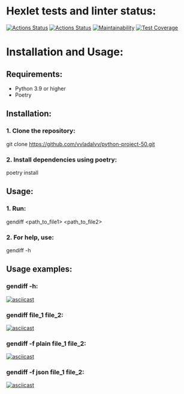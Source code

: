 # Hexlet tests and linter status:
[![Actions Status](https://github.com/vvladalvv/python-project-50/actions/workflows/hexlet-check.yml/badge.svg)](https://github.com/vvladalvv/python-project-50/actions)
[![Actions Status](https://github.com/vvladalvv/python-project-50/actions/workflows/main.yml/badge.svg)](https://github.com/vvladalvv/python-project-50/actions)
[![Maintainability](https://api.codeclimate.com/v1/badges/ba6e543919a335cff182/maintainability)](https://codeclimate.com/github/vvladalvv/python-project-50/maintainability)
[![Test Coverage](https://api.codeclimate.com/v1/badges/ba6e543919a335cff182/test_coverage)](https://codeclimate.com/github/vvladalvv/python-project-50/test_coverage)
# Installation and Usage:
## Requirements:
- Python 3.9 or higher
- Poetry
## Installation:
### 1. Clone the repository:
git clone https://github.com/vvladalvv/python-project-50.git
### 2. Install dependencies using poetry:
poetry install
## Usage:
### 1. Run:
gendiff <path_to_file1> <path_to_file2>
### 2. For help, use:
gendiff -h
## Usage examples:
### gendiff -h:
[![asciicast](https://asciinema.org/a/BR1JroM3FI5c3F2Itciw0sDQ4.svg)](https://asciinema.org/a/BR1JroM3FI5c3F2Itciw0sDQ4)
### gendiff file_1 file_2:
[![asciicast](https://asciinema.org/a/szbqPef8n4LecmAXoukGzGhB9.svg)](https://asciinema.org/a/szbqPef8n4LecmAXoukGzGhB9)
### gendiff -f plain file_1 file_2:
[![asciicast](https://asciinema.org/a/TUChNDu8bF4hbXiozdr2RHmmc.svg)](https://asciinema.org/a/TUChNDu8bF4hbXiozdr2RHmmc)
### gendiff -f json file_1 file_2:
[![asciicast](https://asciinema.org/a/0so6fUFSll5w6OBQbnk7SPYrM.svg)](https://asciinema.org/a/0so6fUFSll5w6OBQbnk7SPYrM)